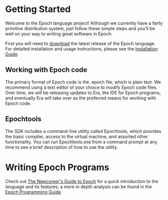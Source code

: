 # Getting Started #
Welcome to the Epoch language project! Although we currently have a fairly primitive distribution system, just follow these simple steps and you'll be well on your way to writing great software in Epoch.

First you will need to [download](http://code.google.com/p/epoch-language/downloads/list) the latest release of the Epoch language. For detailed installation and usage instructions, please see the [Installation Guide](http://code.google.com/p/epoch-language/wiki/InstallationGuide).


## Working with Epoch code ##
The primary format of Epoch code is the .epoch file, which is plain text. We recommend using a text editor of your choice to modify Epoch code files. Over time, we will be releasing updates to Era, the IDE for Epoch programs, and eventually Era will take over as the preferred means for working with Epoch code.


## Epochtools ##
The SDK includes a command-line utility called Epochtools, which provides the basic compiler, access to the virtual machine, and assorted other functionality. You can run Epochtools.exe from a command prompt at any time to see a brief description of how to use the utility.


# Writing Epoch Programs #
Check out [The Newcomer's Guide to Epoch](http://code.google.com/p/epoch-language/wiki/NewcomersGuide) for a quick introduction to the language and its features; a more in depth analysis can be found in the [Epoch Programming Guide](http://code.google.com/p/epoch-language/wiki/ProgrammingGuide).